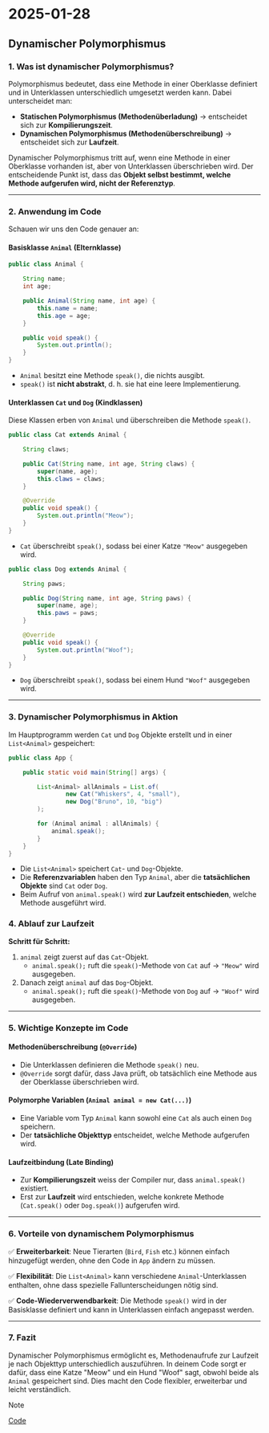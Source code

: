 # 2025-01-28

## **Dynamischer Polymorphismus**

### **1. Was ist dynamischer Polymorphismus?**

Polymorphismus bedeutet, dass eine Methode in einer Oberklasse definiert und in Unterklassen unterschiedlich umgesetzt werden kann. Dabei unterscheidet man:

-   **Statischen Polymorphismus (Methodenüberladung)** → entscheidet sich zur **Kompilierungszeit**.
-   **Dynamischen Polymorphismus (Methodenüberschreibung)** → entscheidet sich zur **Laufzeit**.

Dynamischer Polymorphismus tritt auf, wenn eine Methode in einer Oberklasse vorhanden ist, aber von Unterklassen überschrieben wird. Der entscheidende Punkt ist, dass das **Objekt selbst bestimmt, welche Methode aufgerufen wird, nicht der Referenztyp**.

---

### **2. Anwendung im Code**

Schauen wir uns den Code genauer an:

#### **Basisklasse `Animal` (Elternklasse)**

```java
public class Animal {

    String name;
    int age;

    public Animal(String name, int age) {
        this.name = name;
        this.age = age;
    }

    public void speak() {
        System.out.println();
    }
}
```

-   `Animal` besitzt eine Methode `speak()`, die nichts ausgibt.
-   `speak()` ist **nicht abstrakt**, d. h. sie hat eine leere Implementierung.

#### **Unterklassen `Cat` und `Dog` (Kindklassen)**

Diese Klassen erben von `Animal` und überschreiben die Methode `speak()`.

```java
public class Cat extends Animal {

    String claws;

    public Cat(String name, int age, String claws) {
        super(name, age);
        this.claws = claws;
    }

    @Override
    public void speak() {
        System.out.println("Meow");
    }
}
```

-   `Cat` überschreibt `speak()`, sodass bei einer Katze `"Meow"` ausgegeben wird.

```java
public class Dog extends Animal {

    String paws;

    public Dog(String name, int age, String paws) {
        super(name, age);
        this.paws = paws;
    }

    @Override
    public void speak() {
        System.out.println("Woof");
    }
}
```

-   `Dog` überschreibt `speak()`, sodass bei einem Hund `"Woof"` ausgegeben wird.

---

### **3. Dynamischer Polymorphismus in Aktion**

Im Hauptprogramm werden `Cat` und `Dog` Objekte erstellt und in einer `List<Animal>` gespeichert:

```java
public class App {

    public static void main(String[] args) {

        List<Animal> allAnimals = List.of(
                new Cat("Whiskers", 4, "small"),
                new Dog("Bruno", 10, "big")
        );

        for (Animal animal : allAnimals) {
            animal.speak();
        }
    }
}
```

-   Die `List<Animal>` speichert `Cat`- und `Dog`-Objekte.
-   Die **Referenzvariablen** haben den Typ `Animal`, aber die **tatsächlichen Objekte** sind `Cat` oder `Dog`.
-   Beim Aufruf von `animal.speak()` wird **zur Laufzeit entschieden**, welche Methode ausgeführt wird.

### **4. Ablauf zur Laufzeit**

**Schritt für Schritt:**

1. `animal` zeigt zuerst auf das `Cat`-Objekt.
    - `animal.speak();` ruft die `speak()`-Methode von `Cat` auf → `"Meow"` wird ausgegeben.
2. Danach zeigt `animal` auf das `Dog`-Objekt.
    - `animal.speak();` ruft die `speak()`-Methode von `Dog` auf → `"Woof"` wird ausgegeben.

---

### **5. Wichtige Konzepte im Code**

#### **Methodenüberschreibung (`@Override`)**

-   Die Unterklassen definieren die Methode `speak()` neu.
-   `@Override` sorgt dafür, dass Java prüft, ob tatsächlich eine Methode aus der Oberklasse überschrieben wird.

#### **Polymorphe Variablen (`Animal animal = new Cat(...)`)**

-   Eine Variable vom Typ `Animal` kann sowohl eine `Cat` als auch einen `Dog` speichern.
-   Der **tatsächliche Objekttyp** entscheidet, welche Methode aufgerufen wird.

#### **Laufzeitbindung (Late Binding)**

-   Zur **Kompilierungszeit** weiss der Compiler nur, dass `animal.speak()` existiert.
-   Erst zur **Laufzeit** wird entschieden, welche konkrete Methode (`Cat.speak()` oder `Dog.speak()`) aufgerufen wird.

---

### **6. Vorteile von dynamischem Polymorphismus**

✅ **Erweiterbarkeit**: Neue Tierarten (`Bird`, `Fish` etc.) können einfach hinzugefügt werden, ohne den Code in `App` ändern zu müssen.

✅ **Flexibilität**: Die `List<Animal>` kann verschiedene `Animal`-Unterklassen enthalten, ohne dass spezielle Fallunterscheidungen nötig sind.

✅ **Code-Wiederverwendbarkeit**: Die Methode `speak()` wird in der Basisklasse definiert und kann in Unterklassen einfach angepasst werden.

---

### **7. Fazit**

Dynamischer Polymorphismus ermöglicht es, Methodenaufrufe zur Laufzeit je nach Objekttyp unterschiedlich auszuführen. In deinem Code sorgt er dafür, dass eine Katze "Meow" und ein Hund "Woof" sagt, obwohl beide als `Animal` gespeichert sind. Dies macht den Code flexibler, erweiterbar und leicht verständlich.

> [!NOTE]
> [Code](./Polymorphism/src/)
